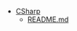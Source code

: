 - <a href = "E:\Node_projects\Node_Way\Education\Timur_Video_JS\part_17\RegExp-master\CSharp\cat.CSharp\dir.CSharp.md">CSharp</a>
    - <a href = "E:\Node_projects\Node_Way\Education\Timur_Video_JS\part_17\RegExp-master\CSharp\README.md">README.md</a>
